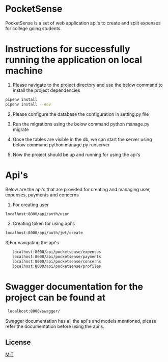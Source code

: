 # PocketSense

PocketSense is a set of web application api's to create and split expenses for college going students.

# Instructions for successfully running the application on local machine

1) Please navigate to the project directory and use the below command to install the project dependencies 

```bash
pipenv install
pipenv install --dev
```
2) Please configure the database the configuration in setting.py file

3) Run the migrations using the below command
   python manage.py migrate

4) Once the tables are visible in the db, we can start the server using below command
   python manage.py runserver

5) Now the project should be up and running for using the api's

# Api's

Below are the api's that are provided for creating and managing user, expenses, payments and concerns

1) For creating user

```bash
localhost:8000/api/auth/user
```

2) Creating token for using api's
```bash
localhost:8000/api/auth/jwt/create
```
3)For navigating the api's
```bash
   localhost:8000/api/pocketsense/expenses
   localhost:8000/api/pocketsense/payments
   localhost:8000/api/pocketsense/concerns
   localhost:8000/api/pocketsense/profiles
```
# Swagger documentation for the project can be found at
```bash
 localhost:8000/swagger/
```
Swagger documentation has all the api's and models mentioned, please refer the documentation before using the api's.

## License

[MIT](https://choosealicense.com/licenses/mit/)